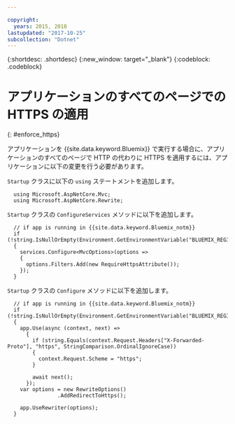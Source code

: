 ```yaml
---

copyright:
  years: 2015, 2018
lastupdated: "2017-10-25"
subcollection: "Dotnet"
---
```


{:shortdesc: .shortdesc}
{:new_window: target="_blank"}
{:codeblock: .codeblock}

# アプリケーションのすべてのページでの HTTPS の適用
{: #enforce_https}

アプリケーションを {{site.data.keyword.Bluemix}} で実行する場合に、アプリケーションのすべてのページで HTTP の代わりに HTTPS を適用するには、アプリケーションに以下の変更を行う必要があります。

`Startup` クラスに以下の `using` ステートメントを追加します。

```
  using Microsoft.AspNetCore.Mvc;
  using Microsoft.AspNetCore.Rewrite;
```

`Startup` クラスの `ConfigureServices` メソッドに以下を追加します。

```
  // if app is running in {{site.data.keyword.Bluemix_notm}}
  if (!string.IsNullOrEmpty(Environment.GetEnvironmentVariable("BLUEMIX_REGION")))
  {
    services.Configure<MvcOptions>(options =>
    {
      options.Filters.Add(new RequireHttpsAttribute());
    });
  }
```

`Startup` クラスの `Configure` メソッドに以下を追加します。

```
  // if app is running in {{site.data.keyword.Bluemix_notm}}
  if (!string.IsNullOrEmpty(Environment.GetEnvironmentVariable("BLUEMIX_REGION")))
  {
    app.Use(async (context, next) =>
      {
        if (string.Equals(context.Request.Headers["X-Forwarded-Proto"], "https", StringComparison.OrdinalIgnoreCase))
        {
          context.Request.Scheme = "https";
        }

        await next();
      });
    var options = new RewriteOptions()
                .AddRedirectToHttps();

    app.UseRewriter(options);
  }
```
